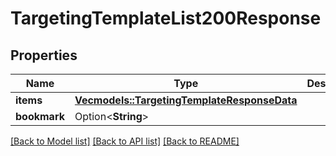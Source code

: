 # TargetingTemplateList200Response

## Properties

Name | Type | Description | Notes
------------ | ------------- | ------------- | -------------
**items** | [**Vec<models::TargetingTemplateResponseData>**](TargetingTemplateResponseData.md) |  | 
**bookmark** | Option<**String**> |  | [optional]

[[Back to Model list]](../README.md#documentation-for-models) [[Back to API list]](../README.md#documentation-for-api-endpoints) [[Back to README]](../README.md)


